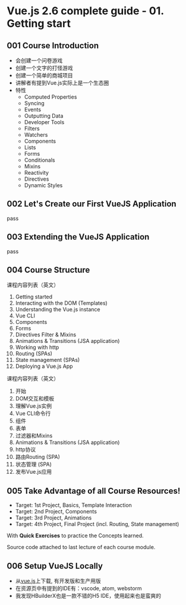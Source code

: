# Vue.js 2.6 complete guide - 01. Getting start

## 001 Course Introduction

* 会创建一个问卷游戏
* 创建一个文字的打怪游戏
* 创建一个简单的商城项目
* 讲解者有提到Vue.js实际上是一个生态圈
* 特性
  * Computed Properties
  * Syncing
  * Events
  * Outputting Data
  * Developer Tools
  * Filters
  * Watchers
  * Components
  * Lists
  * Forms
  * Conditionals
  * Mixins
  * Reactivity
  * Directives
  * Dynamic Styles

## 002 Let's Create our First VueJS Application

pass

## 003 Extending the VueJS Application

pass

## 004 Course Structure

课程内容列表（英文）

1. Getting started
2. Interacting with the DOM (Templates)
3. Understanding the Vue.js instance
4. Vue CLI
5. Components
6. Forms
7. Directives Filter & Mixins
8. Animations & Transitions (JSA application)
9. Working with http
10. Routing (SPAs)
11. State management (SPAs)
12. Deploying a Vue.js App

课程内容列表（英文）

1. 开始
2. DOM交互和模板
3. 理解Vue.js实例
4. Vue CLI命令行
5. 组件
6. 表单
7. 过滤器和Mixins
8. Animations & Transitions (JSA application)
9. http协议
10. 路由Routing (SPA)
11. 状态管理 (SPA)
12. 发布Vue.js应用

## 005 Take Advantage of all Course Resources!

* Target: 1st Project, Basics, Template Interaction
* Target: 2nd Project, Components
* Target: 3rd Project, Animations
* Target: 4th Project, Final Project (incl. Routing, State management)

With **Quick Exercises** to practice the Concepts learned.

Source code attached to last lecture of each course module.

## 006 Setup VueJS Locally

* 从[vue.js](http://vuejs.org)上下载, 有开发版和生产用版
* 在资源页中有提到的IDE有：vscode, atom, webstorm
* 我发现HBuilderX也是一款不错的H5 IDE，使用起来也是蛮爽的
